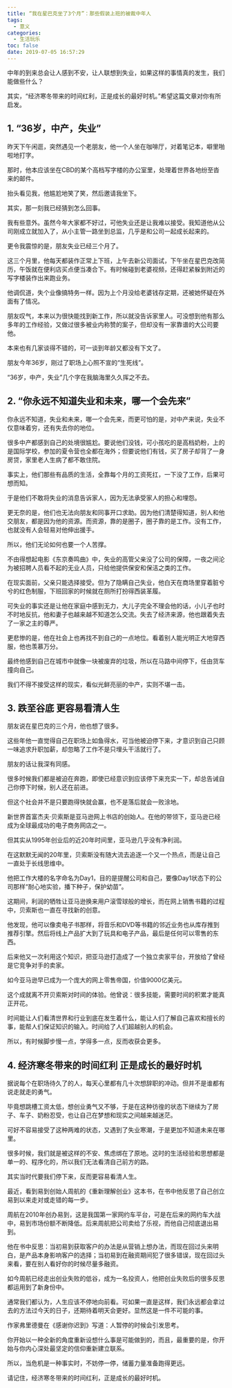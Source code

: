 ```yaml
---
title: “我在星巴克坐了3个月”：那些假装上班的被裁中年人
tags:
  - 意义
categories:
  - 生活玩乐
toc: false
date: 2019-07-05 16:57:29
---
```


中年的到来总会让人感到不安，让人联想到失业，如果这样的事情真的发生，我们能做些什么？

其实，“经济寒冬带来的时间红利，正是成长的最好时机。”希望这篇文章对你有所启发。

<!-- more -->

## 1. “36岁，中产，失业”


昨天下午闲逛，突然遇见一个老朋友，他一个人坐在咖啡厅，对着笔记本，噼里啪啦地打字。

那时，他本应该坐在CBD的某个高档写字楼的办公室里，处理着世界各地纷至沓来的邮件。

抬头看见我，他尴尬地笑了笑，然后邀请我坐下。

其实，那一刻我已经猜到怎么回事。

我有些意外。虽然今年大家都不好过，可他失业还是让我难以接受。我知道他从公司刚成立就加入了，从小主管一路坐到总监，几乎是和公司一起成长起来的。

更令我震惊的是，朋友失业已经三个月了。

这三个月里，他每天都装作正常上下班，上午去新公司面试，下午坐在星巴克改简历，午饭就在便利店买点便当凑合下。有时候碰到老婆视频，还得赶紧躲到附近的写字楼装作出来跑业务。

他调侃道，失个业像搞特务一样。因为上个月没给老婆钱存定期，还被她怀疑在外面有了情况。

朋友叹气，本来以为很快能找到新工作，所以就没告诉家里人。可没想到他有那么多年的工作经验，又做过很多被业内称赞的案子，但却没有一家靠谱的大公司要他。

本来也有几家谈得不错的，可一谈到年龄又都没有下文了。

朋友今年36岁，刚过了职场上心照不宣的“生死线”。

“36岁，中产，失业”几个字在我脑海里久久挥之不去。


## 2. “你永远不知道失业和未来，哪一个会先来”


你永远不知道，失业和未来，哪一个会先来，而更可怕的是，对中产来说，失业不仅意味着穷，还有失去你的地位。

很多中产都感到自己的处境很尴尬。要说他们没钱，可小孩吃的是高档奶粉，上的是国际学校，参加的夏令营也全都在海外；但要说他们有钱，买了房子却背了一身房贷，家里老人生病了都不敢住院。

事实上，他们那些有品质的生活，全靠每个月的工资死扛，一下没了工作，后果可想而知。

于是他们不敢将失业的消息告诉家人，因为无法承受家人的担心和埋怨。

更无奈的是，他们也无法向朋友和同事开口求助。因为他们清楚得知道，别人和他交朋友，都是因为他的资源。而资源，靠的是圈子，圈子靠的是工作。没有工作，也就没有人会轻易对他伸出援手。

所以，他们无论如何也要一个人苦撑。

不由得想起电影《东京奏鸣曲》中，失业的高管父亲没了公司的保障，一夜之间沦为被招聘人员看不起的无业人员，只给他提供保安和保洁之类的工作。

在现实面前，父亲只能选择接受。但为了隐瞒自己失业，他白天在商场里穿着脏兮兮的红色制服，下班回家的时候就在厕所打扮得西装革履。

可失业的事实还是让他在家庭中感到无力，大儿子完全不理会他的话，小儿子也时不时地反抗，他和妻子也越来越不知道怎么交流。失去了经济来源，他也跟着失去了一家之主的尊严。

更悲惨的是，他在社会上也再找不到自己的一点地位。看着别人能光明正大地穿西服，他也羡慕万分。

最终他感到自己在城市中就像一块被废弃的垃圾，所以在马路中间停下，任由货车撞向自己。

我们不得不接受这样的现实，看似光鲜亮丽的中产，实则不堪一击。


## 3. 跌至谷底 更容易看清人生


朋友说在星巴克的三个月，他也想了很多。

这些年他一直觉得自己在职场上如鱼得水，可当他被迫停下来，才意识到自己只顾一味追求升职加薪，却忽略了工作不是只埋头干活就行了。

朋友的话让我深有同感。

很多时候我们都是被迫在奔跑，即使已经意识到应该停下来充实一下，却总告诫自己你停下时候，别人还在前进。

但这个社会并不是只要跑得快就会赢，也不是落后就会一败涂地。

新世界首富杰夫·贝索斯是亚马逊网上书店的创始人。在他的带领下，亚马逊已经成为全球最成功的电子商务网店之一。

但其实从1995年创业后的近20年时间里，亚马逊几乎没有净利润。

在这默默无闻的20年里，贝索斯没有随大流去追逐一个又一个热点，而是让自己一直处于长线思维中。

他把工作大楼的名字命名为Day1，目的是提醒公司和自己，要像Day1状态下的公司那样“耐心地实验，播下种子，保护幼苗”。

这期间，利润的牺牲让亚马逊换来用户滚雪球般的增长，而在网上销售书籍的过程中，贝索斯也一直在寻找新的创意。

他发现，他可以像卖电子书那样，将音乐和DVD等书籍的邻近业务也从库存推到推荐引擎。然后将线上产品扩大到了玩具和电子产品，最后是任何可以零售的东西。

后来他又一次利用这个知识，把亚马逊打造成了一个独立卖家平台，开放给了曾经是它竞争对手的卖家。

如今亚马逊早已成为一个庞大的网上零售帝国，价值9000亿美元。

这个成就离不开贝索斯对时间的体验。他曾说：很多技能，需要时间的积累才能真正开花。

时间能让人们看清世界和行业到底在发生着什么，能让人们了解自己喜欢和擅长的事，能帮人们保证知识的输入。时间给了人们超越别人的机会。

所以，有时候脚步慢一点，学得多一点，反而收获会更多。

## 4. 经济寒冬带来的时间红利 正是成长的最好时机


据说每个在职场待久了的人，每天心里都有几十次想辞职的冲动。但并不是谁都有说走就走的勇气。

毕竟想跳槽工资太低，想创业勇气又不够，于是在这种彷徨的状态下继续为了房子、车子、奶粉忍受，也让自己在梦想和现实之间越来越迷茫。

可好不容易接受了这种两难的状态，又遇到了失业寒潮，于是更加不知道未来在哪里。

很多时候，我们就是被这样的不安、焦虑绑在了原地。这时的生活经验和思想都是单一的、程序化的，所以我们无法看清自己前方的路。

其实当时代要我们停下来，反而更容易看清人生。

最近，看到易到创始人周航的《重新理解创业》这本书，在书中他反思了自己创立易到以来走对或走错的每一步。

周航在2010年创办易到，这是我国第一家网约车平台，可是在后来的网约车大战中，易到市场份额不断降低。后来周航把公司卖给了乐视，而他自己彻底退出易到。

他在书中反思：当初易到获取客户的办法是从营销上想办法，而现在回过头来明白，是产品本身影响客户的选择；当初易到在融资期间犯了很多错误，现在回过头来看，要在别人看好你的时候尽量多融资。

如今周航已经走出创业失败的低谷，成为一名投资人，他把创业失败后的很多反思都运用到了新身份中。

通常我们都认为，人生应该不停地向前看。可如果一直是这样，我们永远都会拿过去的方法过今天的日子，还期待着明天会更好。显然这是一件不可能的事。

作家弗里德曼在《感谢你迟到》写道：人暂停的时候会引发思考。

你开始以一种全新的角度重新设想什么事是可能做到的，而且，最重要的是，你开始与你内心深处最坚定的信仰重新建立联系。

所以，当危机是一种事实时，不妨停一停，储蓄力量准备跑得更远。

请记住，经济寒冬带来的时间红利，正是成长的最好时机。
